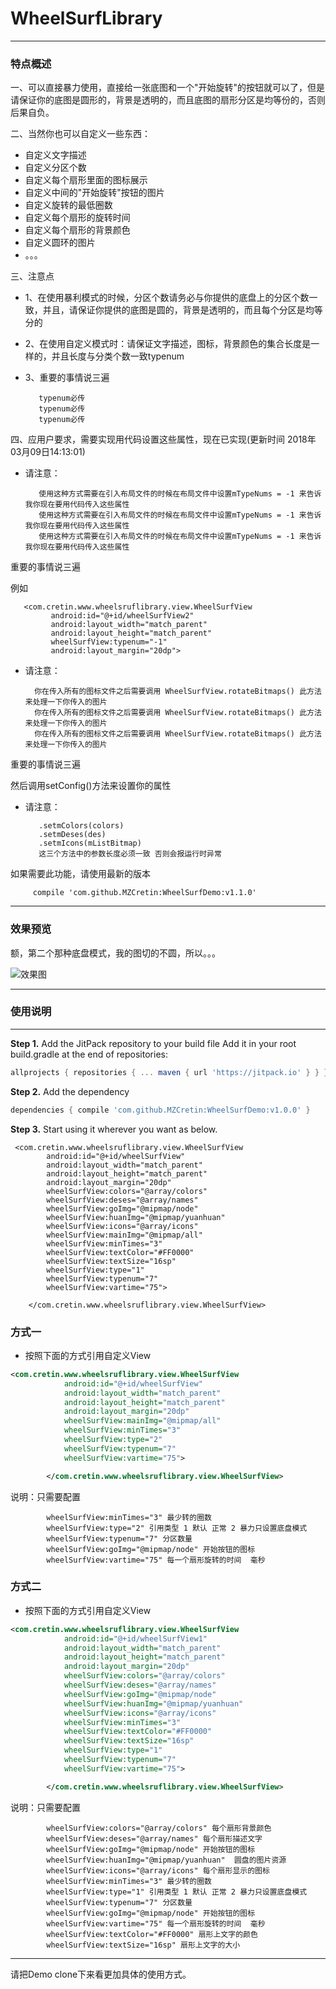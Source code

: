 # WheelSurfLibrary

-------------------

### 特点概述

一、可以直接暴力使用，直接给一张底图和一个"开始旋转"的按钮就可以了，但是请保证你的底图是圆形的，背景是透明的，而且底图的扇形分区是均等份的，否则后果自负。

二、当然你也可以自定义一些东西：

   + 自定义文字描述
   + 自定义分区个数
   + 自定义每个扇形里面的图标展示
   + 自定义中间的"开始旋转"按钮的图片
   + 自定义旋转的最低圈数
   + 自定义每个扇形的旋转时间
   + 自定义每个扇形的背景颜色
   + 自定义圆环的图片
   + 。。。

三、注意点
   + 1、在使用暴利模式的时候，分区个数请务必与你提供的底盘上的分区个数一致，并且，请保证你提供的底图是圆的，背景是透明的，而且每个分区是均等分的
   + 2、在使用自定义模式时：请保证文字描述，图标，背景颜色的集合长度是一样的，并且长度与分类个数一致typenum
   + 3、重要的事情说三遍

            typenum必传
            typenum必传
            typenum必传
            
四、应用户要求，需要实现用代码设置这些属性，现在已实现(更新时间 2018年03月09日14:13:01)

   + 请注意：
            
            使用这种方式需要在引入布局文件的时候在布局文件中设置mTypeNums = -1 来告诉我你现在要用代码传入这些属性
            使用这种方式需要在引入布局文件的时候在布局文件中设置mTypeNums = -1 来告诉我你现在要用代码传入这些属性
            使用这种方式需要在引入布局文件的时候在布局文件中设置mTypeNums = -1 来告诉我你现在要用代码传入这些属性
    
   重要的事情说三遍
    
   例如
       
       <com.cretin.www.wheelsruflibrary.view.WheelSurfView
             android:id="@+id/wheelSurfView2"
             android:layout_width="match_parent"
             android:layout_height="match_parent"
             wheelSurfView:typenum="-1"
             android:layout_margin="20dp">
                  
   + 请注意：
   
           你在传入所有的图标文件之后需要调用 WheelSurfView.rotateBitmaps() 此方法来处理一下你传入的图片
           你在传入所有的图标文件之后需要调用 WheelSurfView.rotateBitmaps() 此方法来处理一下你传入的图片
           你在传入所有的图标文件之后需要调用 WheelSurfView.rotateBitmaps() 此方法来处理一下你传入的图片
   
   重要的事情说三遍
   
   然后调用setConfig()方法来设置你的属性
   
   + 请注意：
   
            .setmColors(colors)
            .setmDeses(des)
            .setmIcons(mListBitmap)
            这三个方法中的参数长度必须一致 否则会报运行时异常
   
   如果需要此功能，请使用最新的版本
   ```
        compile 'com.github.MZCretin:WheelSurfDemo:v1.1.0'
   ```
   
-------------------

### 效果预览

额，第二个那种底盘模式，我的图切的不圆，所以。。。

![效果图](https://github.com/MZCretin/WheelSurfDemo/blob/master/pic/ezgif.com-video-to-gif-3.gif)

-------------------

### 使用说明


-------------------

**Step 1.** Add the JitPack repository to your build file Add it in your root build.gradle at the end of repositories:
```gradle
allprojects { repositories { ... maven { url 'https://jitpack.io' } } }
```

**Step 2.** Add the dependency
```gradle
dependencies { compile 'com.github.MZCretin:WheelSurfDemo:v1.0.0' }
```

**Step 3.** Start using it wherever you want as below.

```
 <com.cretin.www.wheelsruflibrary.view.WheelSurfView
        android:id="@+id/wheelSurfView"
        android:layout_width="match_parent"
        android:layout_height="match_parent"
        android:layout_margin="20dp"
        wheelSurfView:colors="@array/colors"
        wheelSurfView:deses="@array/names"
        wheelSurfView:goImg="@mipmap/node"
        wheelSurfView:huanImg="@mipmap/yuanhuan"
        wheelSurfView:icons="@array/icons"
        wheelSurfView:mainImg="@mipmap/all"
        wheelSurfView:minTimes="3"
        wheelSurfView:textColor="#FF0000"
        wheelSurfView:textSize="16sp"
        wheelSurfView:type="1"
        wheelSurfView:typenum="7"
        wheelSurfView:vartime="75">

    </com.cretin.www.wheelsruflibrary.view.WheelSurfView>
```

### 方式一

+ 按照下面的方式引用自定义View

```xml
<com.cretin.www.wheelsruflibrary.view.WheelSurfView
            android:id="@+id/wheelSurfView"
            android:layout_width="match_parent"
            android:layout_height="match_parent"
            android:layout_margin="20dp"
            wheelSurfView:mainImg="@mipmap/all"
            wheelSurfView:minTimes="3"
            wheelSurfView:type="2"
            wheelSurfView:typenum="7"
            wheelSurfView:vartime="75">

        </com.cretin.www.wheelsruflibrary.view.WheelSurfView>
```

说明：只需要配置

            wheelSurfView:minTimes="3" 最少转的圈数
            wheelSurfView:type="2" 引用类型 1 默认 正常 2 暴力只设置底盘模式
            wheelSurfView:typenum="7" 分区数量
            wheelSurfView:goImg="@mipmap/node" 开始按钮的图标
            wheelSurfView:vartime="75" 每一个扇形旋转的时间  毫秒


### 方式二

+ 按照下面的方式引用自定义View

```xml
<com.cretin.www.wheelsruflibrary.view.WheelSurfView
            android:id="@+id/wheelSurfView1"
            android:layout_width="match_parent"
            android:layout_height="match_parent"
            android:layout_margin="20dp"
            wheelSurfView:colors="@array/colors"
            wheelSurfView:deses="@array/names"
            wheelSurfView:goImg="@mipmap/node"
            wheelSurfView:huanImg="@mipmap/yuanhuan"
            wheelSurfView:icons="@array/icons"
            wheelSurfView:minTimes="3"
            wheelSurfView:textColor="#FF0000"
            wheelSurfView:textSize="16sp"
            wheelSurfView:type="1"
            wheelSurfView:typenum="7"
            wheelSurfView:vartime="75">

        </com.cretin.www.wheelsruflibrary.view.WheelSurfView>
```

说明：只需要配置

            wheelSurfView:colors="@array/colors" 每个扇形背景颜色
            wheelSurfView:deses="@array/names" 每个扇形描述文字
            wheelSurfView:goImg="@mipmap/node" 开始按钮的图标
            wheelSurfView:huanImg="@mipmap/yuanhuan"  圆盘的图片资源
            wheelSurfView:icons="@array/icons" 每个扇形显示的图标
            wheelSurfView:minTimes="3" 最少转的圈数
            wheelSurfView:type="1" 引用类型 1 默认 正常 2 暴力只设置底盘模式
            wheelSurfView:typenum="7" 分区数量
            wheelSurfView:goImg="@mipmap/node" 开始按钮的图标
            wheelSurfView:vartime="75" 每一个扇形旋转的时间  毫秒
            wheelSurfView:textColor="#FF0000" 扇形上文字的颜色
            wheelSurfView:textSize="16sp" 扇形上文字的大小

----------------------------

请把Demo clone下来看更加具体的使用方式。
